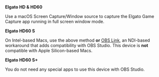 **Elgato HD & HD60**

Use a macOS Screen Capture/Window source to capture the Elgato Game Capture app running in full screen window mode.

**Elgato HD60 S**

On Intel-based Macs, use the above method **or** [OBS Link](https://help.elgato.com/hc/articles/360031363132), an NDI-based workaround that adds compatibility with OBS Studio. This device is **not** compatible with Apple Silicon-based Macs.

**Elgato HD60 S+**

You do not need any special apps to use this device with OBS Studio.
